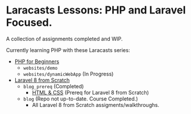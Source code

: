 # Laracasts Lessons: PHP and Laravel Focused.

A collection of assignments completed and WIP.

Currently learning PHP with these Laracasts series:
- [PHP for Beginners](https://laracasts.com/series/php-for-beginners-2023-edition)
  -  `websites/demo`
  -  `websites/dynamicWebApp` (In Progress)
- [Laravel 8 from Scratch](https://laracasts.com/series/laravel-8-from-scratch)
  - `blog_prereq` (Completed)
    - [HTML & CSS](https://laracasts.com/series/html-and-css-workshop) (Prereq for Laravel 8 from Scratch)
  -  `blog` (Repo not up-to-date. Course Completed.)
     - All Laravel 8 from Scratch assigments/walkthroughs.
